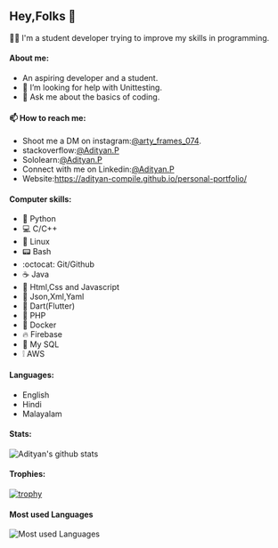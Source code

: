 ## Hey,Folks 👋
  :man_technologist: I'm a student developer trying to improve my skills in programming.
  
#### About me:
- An aspiring developer and a student.
- 🤔 I’m looking for help with Unittesting.
- 💬 Ask me about the basics of coding.

#### 📫 How to reach me: 
- Shoot me a DM on instagram:<a href="https://www.instagram.com/arty_frames_074/">@arty_frames_074</a>.
- stackoverflow:<a href="https://stackoverflow.com/users/13777039/adityan-p?tab=profile">@Adityan.P</a>
- Sololearn:<a href="https://www.sololearn.com/Profile/18603740">@Adityan.P</a>
- Connect with me on Linkedin:<a href="https://www.linkedin.com/in/adityan-p-521a83205">@Adityan.P</a>
- Website:https://adityan-compile.github.io/personal-portfolio/
#### Computer skills:
- :snake: Python
- :computer: C/C++
- :penguin: Linux
- :pager: Bash
- :octocat: Git/Github
- :coffee: Java
- :signal_strength: Html,Css and Javascript
- :page_with_curl: Json,Xml,Yaml
- :dart: Dart(Flutter)
- :floppy_disk: PHP
- :whale: Docker
- :fire: Firebase
- :dolphin: My SQL
- :grey_exclamation: AWS

#### Languages:
- English
- Hindi
- Malayalam

#### Stats:
![Adityan's github stats](https://github-readme-stats.vercel.app/api?username=Adityan-compile&count_private=true&show_icons=true&theme=radical)

#### Trophies:
[![trophy](https://github-profile-trophy.vercel.app/?username=ryo-ma&theme=onedark)](https://github.com/ryo-ma/github-profile-trophy)

#### Most used Languages
![Most used Languages](https://github-readme-stats.vercel.app/api/top-langs/?username=chop0&layout=compact&count_private=true&show_icons=true&theme=dracula)

